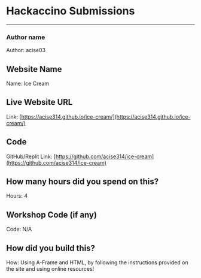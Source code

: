 # Hackaccino Submissions

---

### Author name

Author: acise03

<!-- A name or nickname that you want to appear as the author of the website -->

## Website Name

Name: Ice Cream

## Live Website URL

Link: [https://acise314.github.io/ice-cream/](https://acise314.github.io/ice-cream/)
## Code

GitHub/Replit Link: [https://github.com/acise314/ice-cream](https://github.com/acise314/ice-cream)

## How many hours did you spend on this?

Hours: 4

## Workshop Code (if any)

Code: N/A

## How did you build this?

How: Using A-Frame and HTML, by following the instructions provided on the site and using online resources!
